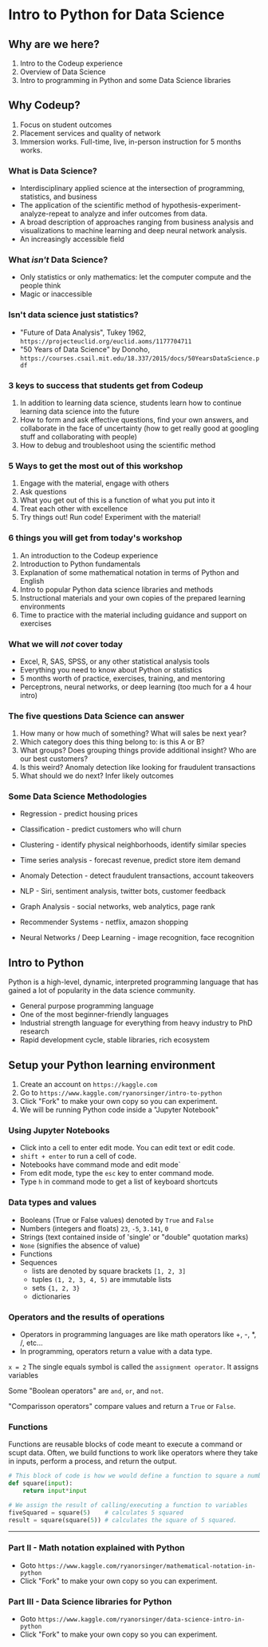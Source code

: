 # Intro to Python for Data Science

## Why are we here?
1. Intro to the Codeup experience
2. Overview of Data Science
3. Intro to programming in Python and some Data Science libraries

## Why Codeup?
1. Focus on student outcomes
2. Placement services and quality of network
3. Immersion works. Full-time, live, in-person instruction for 5 months works.

### What is Data Science?
- Interdisciplinary applied science at the intersection of programming, statistics, and business
- The application of the scientific method of hypothesis-experiment-analyze-repeat to analyze and infer outcomes from data. 
- A broad description of approaches ranging from business analysis and visualizations to machine learning and deep neural network analysis.
- An increasingly accessible field

### What *isn't* Data Science?
- Only statistics or only mathematics: let the computer compute and the people think
- Magic or inaccessible

### Isn't data science just statistics?
- "Future of Data Analysis", Tukey 1962, `https://projecteuclid.org/euclid.aoms/1177704711`
- "50 Years of Data Science" by Donoho, `https://courses.csail.mit.edu/18.337/2015/docs/50YearsDataScience.pdf`

### 3 keys to success that students get from Codeup
1. In addition to learning data science, students learn how to continue learning data science into the future
2. How to form and ask effective questions, find your own answers, and collaborate in the face of uncertainty (how to get really good at googling stuff and collaborating with people)
3. How to debug and troubleshoot using the scientific method

### 5 Ways to get the most out of this workshop
1. Engage with the material, engage with others
2. Ask questions
3. What you get out of this is a function of what you put into it
4. Treat each other with excellence
5. Try things out! Run code! Experiment with the material!

### 6 things you will get from today's workshop
1. An introduction to the Codeup experience
2. Introduction to Python fundamentals
3. Explanation of some mathematical notation in terms of Python and English
4. Intro to popular Python data science libraries and methods
5. Instructional materials and your own copies of the prepared learning environments
6. Time to practice with the material including guidance and support on exercises

### What we will *not* cover today
- Excel, R, SAS, SPSS, or any other statistical analysis tools
- Everything you need to know about Python or statistics
- 5 months worth of practice, exercises, training, and mentoring
- Perceptrons, neural networks, or deep learning (too much for a 4 hour intro)

### The five questions Data Science can answer

1. How many or how much of something? What will sales be next year?
2. Which category does this thing belong to: is this A or B?
3. What groups? Does grouping things provide additional insight? Who are our best customers?
4. Is this weird? Anomaly detection like looking for fraudulent transactions
5. What should we do next? Infer likely outcomes

### Some Data Science Methodologies

- Regression - predict housing prices

- Classification - predict customers who will churn

- Clustering - identify physical neighborhoods, identify similar species

- Time series analysis - forecast revenue, predict store item demand

- Anomaly Detection - detect fraudulent transactions, account takeovers 

- NLP - Siri, sentiment analysis, twitter bots, customer feedback

- Graph Analysis - social networks, web analytics, page rank

- Recommender Systems - netflix, amazon shopping

- Neural Networks / Deep Learning - image recognition, face recognition


## Intro to Python

Python is a high-level, dynamic, interpreted programming language that has gained a lot of popularity in the data science community.

- General purpose programming language
- One of the most beginner-friendly languages
- Industrial strength language for everything from heavy industry to PhD research
- Rapid development cycle, stable libraries, rich ecosystem

## Setup your Python learning environment
1. Create an account on `https://kaggle.com`
2. Go to `https://www.kaggle.com/ryanorsinger/intro-to-python`
3. Click "Fork" to make your own copy so you can experiment.
4. We will be running Python code inside a "Jupyter Notebook"

### Using Jupyter Notebooks

- Click into a cell to enter edit mode. You can edit text or edit code.
- `shift + enter` to run a cell of code. 
- Notebooks have command mode and edit mode`
- From edit mode, type the `esc` key to enter command mode.
- Type `h` in command mode to get a list of keyboard shortcuts

### Data types and values

- Booleans (True or False values) denoted by `True` and `False`
- Numbers (integers and floats) `23`, `-5`, `3.141`, `0`
- Strings (text contained inside of 'single' or "double" quotation marks)
- `None` (signifies the absence of value)
- Functions
- Sequences
    - lists are denoted by square brackets `[1, 2, 3]`
    - tuples `(1, 2, 3, 4, 5)` are immutable lists
    - sets `{1, 2, 3}` 
    - dictionaries

### Operators and the results of operations 

- Operators in programming languages are like math operators like +, -, *, /, etc...
- In programming, operators return a value with a data type.

`x = 2` The single equals symbol is called the `assignment operator`. It assigns variables

Some "Boolean operators" are `and`, `or`, and `not`. 

"Comparisson operators" compare values and return a `True` or `False`.

### Functions

Functions are reusable blocks of code meant to execute a command or scupt data. Often, we build functions to work like operators where they take in inputs, perform a process, and return the output.

```python
# This block of code is how we would define a function to square a number
def square(input):    
    return input*input
```

```python
# We assign the result of calling/executing a function to variables
fiveSquared = square(5)    # calculates 5 squared
result = square(square(5)) # calculates the square of 5 squared.
```

<hr>

### Part II - Math notation explained with Python

- Goto `https://www.kaggle.com/ryanorsinger/mathematical-notation-in-python`
- Click "Fork" to make your own copy so you can experiment.

### Part III - Data Science libraries for Python

- Goto `https://www.kaggle.com/ryanorsinger/data-science-intro-in-python`
- Click "Fork" to make your own copy so you can experiment. 